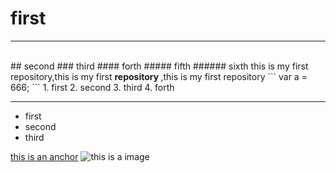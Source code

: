 # first
---
<br />
## second
### third
#### forth
##### fifth
###### sixth
this is my first repository,this is my first <strong> repository </strong>,this is my first repository
```
var a = 666;
```
1. first
2. second
3. third
4. forth

---
- first
- second
- third

[this is an anchor](http://www.baidu.com/)
![this is a image](http://www.baidu.com/img/2016_10_09logo_61d59f1e74db0be41ffe1d31fb8edef3.png)
